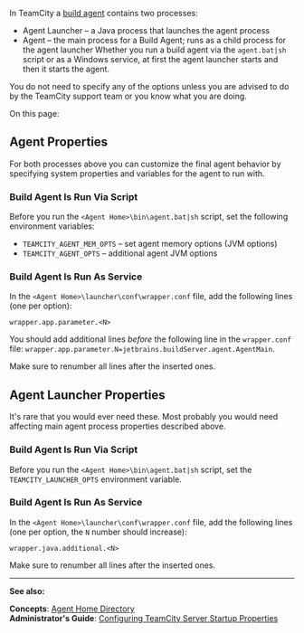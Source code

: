 [//]: # (title: Configuring Build Agent Startup Properties)
[//]: # (auxiliary-id: Configuring Build Agent Startup Properties)

In TeamCity a [build agent](build-agent.md) contains two processes:
* Agent Launcher – a Java process that launches the agent process
* Agent – the main process for a Build Agent; runs as a child process for the agent launcher
Whether you run a build agent via the `agent.bat|sh` script or as a Windows service, at first the agent launcher starts and then it starts the agent.

<note>

You do not need to specify any of the options unless you are advised to do by the TeamCity support team or you know what you are doing.
</note>

On this page:

<tag-list of="chapter" mode="tree" depth="4"/>

## Agent Properties

For both processes above you can customize the final agent behavior by specifying system properties and variables for the agent to run with.

### Build Agent Is Run Via Script

Before you run the `<Agent Home>\bin\agent.bat|sh` script, set the following environment variables:
* `TEAMCITY_AGENT_MEM_OPTS` – set agent memory options (JVM options)
* `TEAMCITY_AGENT_OPTS` – additional agent JVM options

### Build Agent Is Run As Service

In the `<Agent Home>\launcher\conf\wrapper.conf` file, add the following lines (one per option):

```Plain Text
wrapper.app.parameter.<N>

```


<note>
 
You should add additional lines _before_ the following line in the `wrapper.conf` file: `wrapper.app.parameter.N=jetbrains.buildServer.agent.AgentMain`.

Make sure to renumber all lines after the inserted ones.
</note>

## Agent Launcher Properties

It's rare that you would ever need these. Most probably you would need affecting main agent process properties described above.

### Build Agent Is Run Via Script

Before you run the `<Agent Home>\bin\agent.bat|sh` script, set the `TEAMCITY_LAUNCHER_OPTS` environment variable.

### Build Agent Is Run As Service

In the `<Agent Home>\launcher\conf\wrapper.conf` file, add the following lines (one per option, the `N` number should increase):


```Plain Text
wrapper.java.additional.<N>

```


<note>

Make sure to renumber all lines after the inserted ones.
</note>


[//]: # (Internal note. Do not delete. "Configuring Build Agent Startup Propertiesd71e106.txt")    


__  __

__See also:__

__Concepts__: [Agent Home Directory](agent-home-directory.md)   
__Administrator's Guide__: [Configuring TeamCity Server Startup Properties](configuring-teamcity-server-startup-properties.md)

